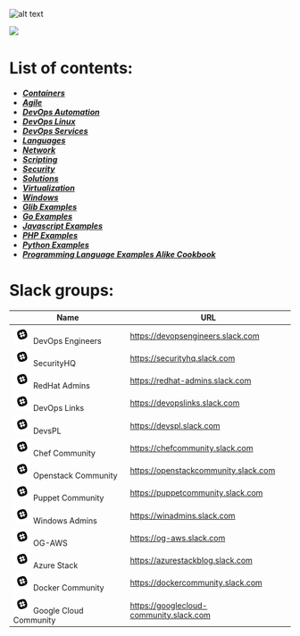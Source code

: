 
![alt text](https://www.researchgate.net/profile/Henrique_Gaspar/publication/325361376/figure/fig2/AS:630135694831618@1527247465316/DevOps-as-culture-in-software-development-Kornilova-2018.png)

![](https://cookbook.fortinet.com/wp-content/uploads/sysadmin_notes-logo-2.gif)

# List of contents:
- ***[Containers](Containers/List.md)***
- ***[Agile](Agile/List.md)***
- ***[DevOps Automation](DevOps_Automation/List.md)***
- ***[DevOps Linux](DevOps_Linux/List.md)***
- ***[DevOps Services](DevOpsServices/List.md)***
- ***[Languages](Languages/List.md)***
- ***[Network](Network/List.md)***
- ***[Scripting](Scripts/List.md)***
- ***[Security](Security/List.md)***
- ***[Solutions](Solutions/List.md)***
- ***[Virtualization](Virtualization/List.md)***
- ***[Windows](Windows/List.md)***
- ***[Glib Examples](Glib_Examples/List.md)***
- ***[Go Examples](Go_Examples/List.md)***
- ***[Javascript Examples](Javascript_Examples/List.md)***
- ***[PHP Examples](PHP_Examples/List.md)***
- ***[Python Examples](Python_Examples/List.md)***
- ***[Programming Language Examples Alike Cookbook](Programming_Language_Examples_Like_Cookbook/List.md)***


# Slack groups:

| Name                         | URL                                     |
|------------------------------|-----------------------------------------|
| ![Slack](SlackIcon.png) DevOps Engineers             | https://devopsengineers.slack.com       |
| ![Slack](SlackIcon.png) SecurityHQ                   | https://securityhq.slack.com            |
| ![Slack](SlackIcon.png) RedHat Admins                | https://redhat-admins.slack.com         |
| ![Slack](SlackIcon.png) DevOps Links                 | https://devopslinks.slack.com           |
| ![Slack](SlackIcon.png) DevsPL                       | https://devspl.slack.com                |
| ![Slack](SlackIcon.png) Chef Community               | https://chefcommunity.slack.com         |
| ![Slack](SlackIcon.png) Openstack Community          | https://openstackcommunity.slack.com    |
| ![Slack](SlackIcon.png) Puppet Community             | https://puppetcommunity.slack.com       |
| ![Slack](SlackIcon.png) Windows Admins               | https://winadmins.slack.com             |
| ![Slack](SlackIcon.png) OG-AWS                       | https://og-aws.slack.com                |
| ![Slack](SlackIcon.png) Azure Stack                  | https://azurestackblog.slack.com        |
| ![Slack](SlackIcon.png) Docker Community             | https://dockercommunity.slack.com       |
| ![Slack](SlackIcon.png) Google Cloud Community       | https://googlecloud-community.slack.com |       |
